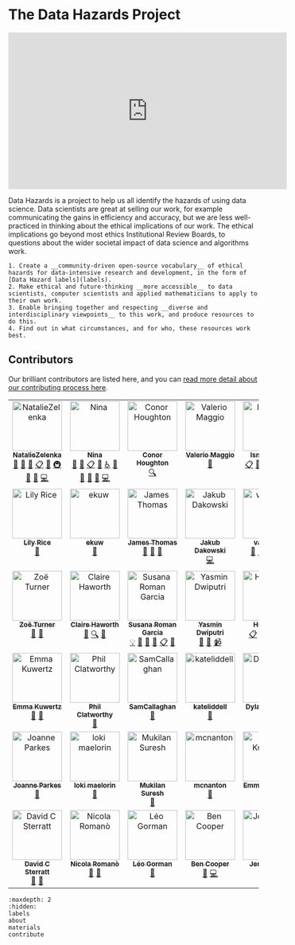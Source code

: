 
# The Data Hazards Project

<div style="text-align: center">
<iframe width="560" height="315" src="https://www.youtube-nocookie.com/embed/26fNnar4JvY?controls=0" title="YouTube video player" frameborder="0" allow="accelerometer; autoplay; clipboard-write; encrypted-media; gyroscope; picture-in-picture; web-share" allowfullscreen></iframe>
</div>

Data Hazards is a project to help us all identify the hazards of using data science.
Data scientists are great at selling our work, for example communicating the gains in efficiency and accuracy, but we are less well-practiced in thinking about the ethical implications of our work.
The ethical implications go beyond most ethics Institutional Review Boards, to questions about the wider societal impact of data science and algorithms work.

```{admonition} Project Aims
1. Create a __community-driven open-source vocabulary__ of ethical hazards for data-intensive research and development, in the form of [Data Hazard labels](labels).
2. Make ethical and future-thinking __more accessible__ to data scientists, computer scientists and applied mathematicians to apply to their own work.
3. Enable bringing together and respecting __diverse and interdisciplinary viewpoints__ to this work, and produce resources to do this.
4. Find out in what circumstances, and for who, these resources work best.
```

## Contributors

Our brilliant contributors are listed here, and you can [read more detail about our contributing process here](contribute).

<!-- ALL-CONTRIBUTORS-LIST:START - Do not remove or modify this section -->
<!-- prettier-ignore-start -->
<!-- markdownlint-disable -->
<table>
  <tbody>
    <tr>
      <td align="center" valign="top" width="14.28%"><a href="https://github.com/NatalieZelenka"><img src="https://avatars.githubusercontent.com/u/17617308?v=4?s=100" width="100px;" alt="NatalieZelenka"/><br /><sub><b>NatalieZelenka</b></sub></a><br /><a href="#projectManagement-NatalieZelenka" title="Project Management">📆</a> <a href="#design-NatalieZelenka" title="Design">🎨</a> <a href="#ideas-NatalieZelenka" title="Ideas, Planning, & Feedback">🤔</a> <a href="#eventOrganizing-NatalieZelenka" title="Event Organizing">📋</a> <a href="#maintenance-NatalieZelenka" title="Maintenance">🚧</a> <a href="#infra-NatalieZelenka" title="Infrastructure (Hosting, Build-Tools, etc)">🚇</a> <a href="https://github.com/very-good-science/data-hazards/commits?author=NatalieZelenka" title="Documentation">📖</a> <a href="#research-NatalieZelenka" title="Research">🔬</a> <a href="https://github.com/very-good-science/data-hazards/commits?author=NatalieZelenka" title="Code">💻</a></td>
      <td align="center" valign="top" width="14.28%"><a href="https://github.com/ninadicara"><img src="https://avatars.githubusercontent.com/u/44364127?v=4?s=100" width="100px;" alt="Nina"/><br /><sub><b>Nina</b></sub></a><br /><a href="#projectManagement-ninadicara" title="Project Management">📆</a> <a href="#ideas-ninadicara" title="Ideas, Planning, & Feedback">🤔</a> <a href="#eventOrganizing-ninadicara" title="Event Organizing">📋</a> <a href="#maintenance-ninadicara" title="Maintenance">🚧</a> <a href="#a11y-ninadicara" title="Accessibility">️️️️♿️</a> <a href="https://github.com/very-good-science/data-hazards/commits?author=ninadicara" title="Documentation">📖</a> <a href="#design-ninadicara" title="Design">🎨</a> <a href="https://github.com/very-good-science/data-hazards/issues?q=author%3Aninadicara" title="Bug reports">🐛</a> <a href="#research-ninadicara" title="Research">🔬</a> <a href="https://github.com/very-good-science/data-hazards/commits?author=ninadicara" title="Code">💻</a></td>
      <td align="center" valign="top" width="14.28%"><a href="https://github.com/conorhoughton"><img src="https://avatars.githubusercontent.com/u/6955092?v=4?s=100" width="100px;" alt="Conor Houghton"/><br /><sub><b>Conor Houghton</b></sub></a><br /><a href="#fundingFinding-conorhoughton" title="Funding Finding">🔍</a></td>
      <td align="center" valign="top" width="14.28%"><a href="http://dynamicgenetics.org"><img src="https://avatars.githubusercontent.com/u/1908453?v=4?s=100" width="100px;" alt="Valerio Maggio"/><br /><sub><b>Valerio Maggio</b></sub></a><br /><a href="https://github.com/very-good-science/data-hazards/pulls?q=is%3Apr+reviewed-by%3Aleriomaggio" title="Reviewed Pull Requests">👀</a></td>
      <td align="center" valign="top" width="14.28%"><a href="https://github.com/Ismael-KG"><img src="https://avatars.githubusercontent.com/u/64027166?v=4?s=100" width="100px;" alt="Ismael-KG"/><br /><sub><b>Ismael-KG</b></sub></a><br /><a href="#eventOrganizing-Ismael-KG" title="Event Organizing">📋</a> <a href="#ideas-Ismael-KG" title="Ideas, Planning, & Feedback">🤔</a> <a href="#talk-Ismael-KG" title="Talks">📢</a> <a href="#promotion-Ismael-KG" title="Promotion">📣</a> <a href="#a11y-Ismael-KG" title="Accessibility">️️️️♿️</a> <a href="#research-Ismael-KG" title="Research">🔬</a></td>
      <td align="center" valign="top" width="14.28%"><a href="https://www.turing.ac.uk/people/researchers/katharine-robson-brown"><img src="https://www.turing.ac.uk/sites/default/files/styles/people/public/2018-07/kate-robson-brown-head-shot_0.jpg?itok=1lKG9FgK?s=100" width="100px;" alt="Kate Robson-Brown"/><br /><sub><b>Kate Robson-Brown</b></sub></a><br /><a href="https://github.com/very-good-science/data-hazards/pulls?q=is%3Apr+reviewed-by%3A" title="Reviewed Pull Requests">👀</a> <a href="#promotion" title="Promotion">📣</a></td>
      <td align="center" valign="top" width="14.28%"><a href="https://www.bris.ac.uk/contact/person/getDetails?personKey=9tNdYV3TvjDC0p0L3d6TSvZ4ligZa3"><img src="https://www.bristol.ac.uk/media-library/sites/jean-golding-institute/images/people/PattyHolley_150x150.png?s=100" width="100px;" alt="Patricia Holley"/><br /><sub><b>Patricia Holley</b></sub></a><br /><a href="https://github.com/very-good-science/data-hazards/pulls?q=is%3Apr+reviewed-by%3A" title="Reviewed Pull Requests">👀</a> <a href="#promotion" title="Promotion">📣</a></td>
    </tr>
    <tr>
      <td align="center" valign="top" width="14.28%"><a href="https://www.bris.ac.uk/contact/person/getDetails?personKey=grE64xPWAmrfuY1ZszJYlss6li3H7X"><img src="http://www.bristol.ac.uk/media-library/sites/jean-golding-institute/images/people/Lily-Rice150x100.jpg?s=100" width="100px;" alt="Lily Rice"/><br /><sub><b>Lily Rice</b></sub></a><br /><a href="https://github.com/very-good-science/data-hazards/pulls?q=is%3Apr+reviewed-by%3A" title="Reviewed Pull Requests">👀</a></td>
      <td align="center" valign="top" width="14.28%"><a href="https://github.com/ekuw"><img src="https://avatars.githubusercontent.com/u/76116294?v=4?s=100" width="100px;" alt="ekuw"/><br /><sub><b>ekuw</b></sub></a><br /><a href="https://github.com/very-good-science/data-hazards/pulls?q=is%3Apr+reviewed-by%3Aekuw" title="Reviewed Pull Requests">👀</a></td>
      <td align="center" valign="top" width="14.28%"><a href="https://linkedin.com/in/jatonline"><img src="https://avatars.githubusercontent.com/u/48878399?v=4?s=100" width="100px;" alt="James Thomas"/><br /><sub><b>James Thomas</b></sub></a><br /><a href="https://github.com/very-good-science/data-hazards/pulls?q=is%3Apr+reviewed-by%3Ajatonline" title="Reviewed Pull Requests">👀</a> <a href="#talk-jatonline" title="Talks">📢</a> <a href="#promotion-jatonline" title="Promotion">📣</a></td>
      <td align="center" valign="top" width="14.28%"><a href="https://github.com/PogromcaPapai"><img src="https://avatars.githubusercontent.com/u/49349175?v=4?s=100" width="100px;" alt="Jakub Dakowski"/><br /><sub><b>Jakub Dakowski</b></sub></a><br /><a href="https://github.com/very-good-science/data-hazards/commits?author=PogromcaPapai" title="Code">💻</a></td>
      <td align="center" valign="top" width="14.28%"><a href="https://github.com/vairylein"><img src="https://avatars.githubusercontent.com/u/1439220?v=4?s=100" width="100px;" alt="vairylein"/><br /><sub><b>vairylein</b></sub></a><br /><a href="#design-vairylein" title="Design">🎨</a> <a href="#ideas-vairylein" title="Ideas, Planning, & Feedback">🤔</a> <a href="#promotion-vairylein" title="Promotion">📣</a> <a href="#research-vairylein" title="Research">🔬</a> <a href="#talk-vairylein" title="Talks">📢</a></td>
      <td align="center" valign="top" width="14.28%"><a href="https://www.bristol.ac.uk/cdt/digital-health/people/current-students/holly-fraser/"><img src="https://www.bristol.ac.uk/media-library/sites/cdt/images/Fraser.jpg?s=100" width="100px;" alt="Holly Fraser"/><br /><sub><b>Holly Fraser</b></sub></a><br /><a href="#userTesting" title="User Testing">📓</a> <a href="#example" title="Examples">💡</a></td>
      <td align="center" valign="top" width="14.28%"><a href="https://github.com/gareth-j"><img src="https://avatars.githubusercontent.com/u/8915182?v=4?s=100" width="100px;" alt="Gareth Jones"/><br /><sub><b>Gareth Jones</b></sub></a><br /><a href="https://github.com/very-good-science/data-hazards/commits?author=gareth-j" title="Code">💻</a></td>
    </tr>
    <tr>
      <td align="center" valign="top" width="14.28%"><a href="https://philosopher-analyst.netlify.app/"><img src="https://avatars.githubusercontent.com/u/39963221?v=4?s=100" width="100px;" alt="Zoë Turner"/><br /><sub><b>Zoë Turner</b></sub></a><br /><a href="#maintenance-Lextuga007" title="Maintenance">🚧</a> <a href="#ideas-Lextuga007" title="Ideas, Planning, & Feedback">🤔</a></td>
      <td align="center" valign="top" width="14.28%"><a href="https://www.bristol.ac.uk/people/person/Claire-Haworth-04ed5882-f1f6-4fb5-8960-5581b0cc8bc4/"><img src="https://research-information.bris.ac.uk/ws/files/289337272/Claire_head_bristol_profile.jpg?s=100" width="100px;" alt="Claire Haworth"/><br /><sub><b>Claire Haworth</b></sub></a><br /><a href="#talk" title="Talks">📢</a> <a href="#fundingFinding" title="Funding Finding">🔍</a> <a href="#promotion" title="Promotion">📣</a></td>
      <td align="center" valign="top" width="14.28%"><a href="https://susana465.github.io/"><img src="https://avatars.githubusercontent.com/u/73224467?v=4?s=100" width="100px;" alt="Susana Roman Garcia"/><br /><sub><b>Susana Roman Garcia</b></sub></a><br /><a href="#example-Susana465" title="Examples">💡</a> <a href="#talk-Susana465" title="Talks">📢</a> <a href="#ideas-Susana465" title="Ideas, Planning, & Feedback">🤔</a> <a href="#promotion-Susana465" title="Promotion">📣</a> <a href="#eventOrganizing-Susana465" title="Event Organizing">📋</a> <a href="#research-Susana465" title="Research">🔬</a></td>
      <td align="center" valign="top" width="14.28%"><a href="http://www.yasmindwiputri.com/"><img src="?s=100" width="100px;" alt="Yasmin Dwiputri"/><br /><sub><b>Yasmin Dwiputri</b></sub></a><br /><a href="#design" title="Design">🎨</a> <a href="#ideas" title="Ideas, Planning, & Feedback">🤔</a> <a href="#video" title="Videos">📹</a></td>
      <td align="center" valign="top" width="14.28%"><a href="https://github.com/HDiscoDay"><img src="https://avatars.githubusercontent.com/u/85741581?v=4?s=100" width="100px;" alt="Huw Day"/><br /><sub><b>Huw Day</b></sub></a><br /><a href="#eventOrganizing-HDiscoDay" title="Event Organizing">📋</a> <a href="#example-HDiscoDay" title="Examples">💡</a> <a href="#ideas-HDiscoDay" title="Ideas, Planning, & Feedback">🤔</a> <a href="#promotion-HDiscoDay" title="Promotion">📣</a> <a href="#research-HDiscoDay" title="Research">🔬</a></td>
      <td align="center" valign="top" width="14.28%"><a href="http://melaniestefan.net/"><img src="https://avatars.githubusercontent.com/u/7545731?s=400&v=4?s=100" width="100px;" alt="Melanie I Stefan"/><br /><sub><b>Melanie I Stefan</b></sub></a><br /><a href="#ideas-MelanieIStefan" title="Ideas, Planning, & Feedback">🤔</a> <a href="#talk-MelanieIStefan" title="Talks">📢</a> <a href="#research-MelanieIStefan" title="Research">🔬</a></td>
      <td align="center" valign="top" width="14.28%"><a href="https://www.gla.ac.uk/schools/bohvm/staff/euanbennet/"><img src="https://www.gla.ac.uk/media/Media_865350_smxx.jpg?s=100" width="100px;" alt="Euan Bennet"/><br /><sub><b>Euan Bennet</b></sub></a><br /><a href="#research" title="Research">🔬</a> <a href="#talk" title="Talks">📢</a> <a href="https://github.com/very-good-science/data-hazards/commits?author=" title="Documentation">📖</a></td>
    </tr>
    <tr>
      <td align="center" valign="top" width="14.28%"><a href="https://www.bristol.ac.uk/people/person/Emma-Kuwertz-d6ca1344-b999-42ae-8603-db59266ad245/"><img src="?s=100" width="100px;" alt="Emma Kuwertz"/><br /><sub><b>Emma Kuwertz</b></sub></a><br /><a href="#research" title="Research">🔬</a> <a href="#talk" title="Talks">📢</a></td>
      <td align="center" valign="top" width="14.28%"><a href="https://www.bristol.ac.uk/people/person/Philip-Clatworthy-a349d87c-0b95-4779-91d2-edf71a214f2d/"><img src="https://research-information.bris.ac.uk/ws/files/289033062/Phil_July_2020.png?s=100" width="100px;" alt="Phil Clatworthy"/><br /><sub><b>Phil Clatworthy</b></sub></a><br /><a href="#research" title="Research">🔬</a></td>
      <td align="center" valign="top" width="14.28%"><a href="https://github.com/SamCallaghan"><img src="https://avatars.githubusercontent.com/u/39956651?v=4?s=100" width="100px;" alt="SamCallaghan"/><br /><sub><b>SamCallaghan</b></sub></a><br /><a href="https://github.com/very-good-science/data-hazards/commits?author=SamCallaghan" title="Documentation">📖</a></td>
      <td align="center" valign="top" width="14.28%"><a href="https://github.com/kateliddell"><img src="https://avatars.githubusercontent.com/u/52200743?v=4?s=100" width="100px;" alt="kateliddell"/><br /><sub><b>kateliddell</b></sub></a><br /><a href="https://github.com/very-good-science/data-hazards/commits?author=kateliddell" title="Documentation">📖</a></td>
      <td align="center" valign="top" width="14.28%"><a href="https://github.com/Dylan246456"><img src="https://avatars.githubusercontent.com/u/108466203?v=4?s=100" width="100px;" alt="Dylan246456"/><br /><sub><b>Dylan246456</b></sub></a><br /><a href="https://github.com/very-good-science/data-hazards/commits?author=Dylan246456" title="Documentation">📖</a></td>
      <td align="center" valign="top" width="14.28%"><a href="https://github.com/stefgrs"><img src="https://avatars.githubusercontent.com/u/16223692?v=4?s=100" width="100px;" alt="stefgrs"/><br /><sub><b>stefgrs</b></sub></a><br /><a href="https://github.com/very-good-science/data-hazards/commits?author=stefgrs" title="Documentation">📖</a></td>
      <td align="center" valign="top" width="14.28%"><a href="https://github.com/harrietrs"><img src="https://avatars.githubusercontent.com/u/28767009?v=4?s=100" width="100px;" alt="Harriet Sands"/><br /><sub><b>Harriet Sands</b></sub></a><br /><a href="https://github.com/very-good-science/data-hazards/commits?author=harrietrs" title="Documentation">📖</a></td>
    </tr>
    <tr>
      <td align="center" valign="top" width="14.28%"><a href="https://github.com/PeopleByNumbers"><img src="https://avatars.githubusercontent.com/u/108466233?v=4?s=100" width="100px;" alt="Joanne Parkes"/><br /><sub><b>Joanne Parkes</b></sub></a><br /><a href="https://github.com/very-good-science/data-hazards/commits?author=PeopleByNumbers" title="Documentation">📖</a></td>
      <td align="center" valign="top" width="14.28%"><a href="https://github.com/maelorin"><img src="https://avatars.githubusercontent.com/u/3904823?v=4?s=100" width="100px;" alt="loki maelorin"/><br /><sub><b>loki maelorin</b></sub></a><br /><a href="https://github.com/very-good-science/data-hazards/commits?author=maelorin" title="Documentation">📖</a></td>
      <td align="center" valign="top" width="14.28%"><a href="https://github.com/dsmukilan"><img src="https://avatars.githubusercontent.com/u/11191375?v=4?s=100" width="100px;" alt="Mukilan Suresh"/><br /><sub><b>Mukilan Suresh</b></sub></a><br /><a href="#ideas-dsmukilan" title="Ideas, Planning, & Feedback">🤔</a></td>
      <td align="center" valign="top" width="14.28%"><a href="https://github.com/mcnanton"><img src="https://avatars.githubusercontent.com/u/42379883?v=4?s=100" width="100px;" alt="mcnanton"/><br /><sub><b>mcnanton</b></sub></a><br /><a href="https://github.com/very-good-science/data-hazards/issues?q=author%3Amcnanton" title="Bug reports">🐛</a></td>
      <td align="center" valign="top" width="14.28%"><a href="https://www.bristol.ac.uk/people/person/Emma-Kuwertz-d6ca1344-b999-42ae-8603-db59266ad245/"><img src="?s=100" width="100px;" alt="Emma Kuwertz"/><br /><sub><b>Emma Kuwertz</b></sub></a><br /><a href="#research" title="Research">🔬</a> <a href="#talk" title="Talks">📢</a></td>
      <td align="center" valign="top" width="14.28%"><a href="https://github.com/CeilidhWelsh"><img src="https://avatars.githubusercontent.com/u/71887891?v=4?s=100" width="100px;" alt="CeilidhWelsh"/><br /><sub><b>CeilidhWelsh</b></sub></a><br /><a href="#talk-CeilidhWelsh" title="Talks">📢</a> <a href="#research-CeilidhWelsh" title="Research">🔬</a> <a href="#ideas-CeilidhWelsh" title="Ideas, Planning, & Feedback">🤔</a></td>
      <td align="center" valign="top" width="14.28%"><a href="http://dynamicgenetics.org/"><img src="https://avatars.githubusercontent.com/u/5032882?v=4?s=100" width="100px;" alt="Oliver Davis"/><br /><sub><b>Oliver Davis</b></sub></a><br /><a href="#talk-OliverDavis" title="Talks">📢</a> <a href="#promotion-OliverDavis" title="Promotion">📣</a> <a href="https://github.com/very-good-science/data-hazards/issues?q=author%3AOliverDavis" title="Bug reports">🐛</a></td>
    </tr>
    <tr>
      <td align="center" valign="top" width="14.28%"><a href="http://homepages.inf.ed.ac.uk/sterratt"><img src="https://avatars.githubusercontent.com/u/4264803?v=4?s=100" width="100px;" alt="David C Sterratt"/><br /><sub><b>David C Sterratt</b></sub></a><br /><a href="#research-davidcsterratt" title="Research">🔬</a> <a href="#ideas-davidcsterratt" title="Ideas, Planning, & Feedback">🤔</a></td>
      <td align="center" valign="top" width="14.28%"><a href="https://www.nicolaromano.net/"><img src="https://avatars.githubusercontent.com/u/208254?v=4?s=100" width="100px;" alt="Nicola Romanò"/><br /><sub><b>Nicola Romanò</b></sub></a><br /><a href="#research-nicolaromano" title="Research">🔬</a> <a href="#ideas-nicolaromano" title="Ideas, Planning, & Feedback">🤔</a></td>
      <td align="center" valign="top" width="14.28%"><a href="https://www.turing.ac.uk/people/doctoral-students/leo-gorman"><img src="https://avatars.githubusercontent.com/u/55786252?v=4?s=100" width="100px;" alt="Léo Gorman"/><br /><sub><b>Léo Gorman</b></sub></a><br /><a href="#talk-l-gorman" title="Talks">📢</a></td>
      <td align="center" valign="top" width="14.28%"><a href="https://github.com/bengcooper"><img src="https://avatars.githubusercontent.com/u/3008392?v=4?s=100" width="100px;" alt="Ben Cooper"/><br /><sub><b>Ben Cooper</b></sub></a><br /><a href="#promotion-bengcooper" title="Promotion">📣</a> <a href="https://github.com/very-good-science/data-hazards/commits?author=bengcooper" title="Code">💻</a></td>
      <td align="center" valign="top" width="14.28%"><a href="https://github.com/JennyBunn"><img src="https://avatars.githubusercontent.com/u/29119194?v=4?s=100" width="100px;" alt="JennyBunn"/><br /><sub><b>JennyBunn</b></sub></a><br /><a href="https://github.com/very-good-science/data-hazards/commits?author=JennyBunn" title="Documentation">📖</a></td>
    </tr>
  </tbody>
</table>

<!-- markdownlint-restore -->
<!-- prettier-ignore-end -->

<!-- ALL-CONTRIBUTORS-LIST:END -->

```{toctree}
:maxdepth: 2
:hidden:
labels
about
materials
contribute
```

<!--
Feel free to re-add later and uncomment any relevant bits of the events page:
contents/events
-->
